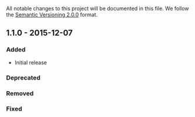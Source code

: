 All notable changes to this project will be documented in this file.
We follow the [Semantic Versioning 2.0.0](http://semver.org/) format.


## 1.1.0 - 2015-12-07

### Added
- Initial release

### Deprecated

### Removed

### Fixed
